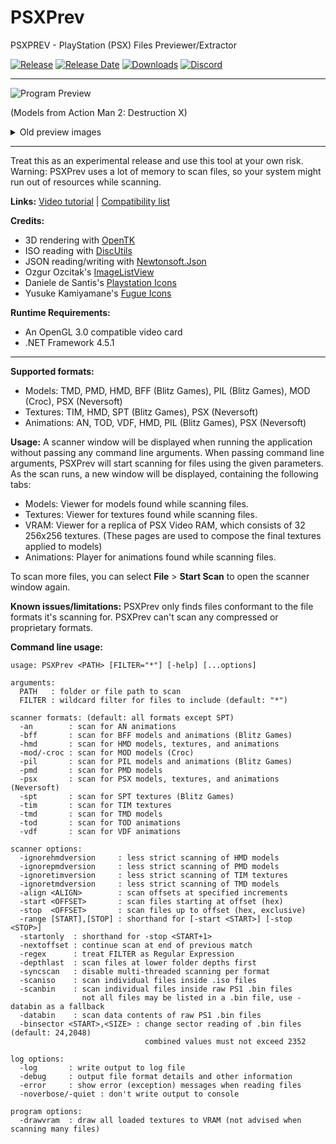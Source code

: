 # PSXPrev

PSXPREV - PlayStation (PSX) Files Previewer/Extractor

[![Release](https://img.shields.io/github/v/release/rickomax/psxprev
)](https://github.com/rickomax/psxprev/releases/latest)
[![Release Date](https://img.shields.io/github/release-date-pre/rickomax/psxprev)](https://github.com/rickomax/psxprev/releases/latest)
[![Downloads](https://img.shields.io/github/downloads/rickomax/psxprev/total
)](https://github.com/rickomax/psxprev/releases)
[![Discord](https://img.shields.io/discord/1126965151011184660.svg?style=flat&logo=discord&label=Discord&colorB=7389DC&link=https://discord.gg/Haan9wVdKB)](https://discord.gg/Haan9wVdKB)

---
![Program Preview][Preview Action Man Skeleton]

(Models from Action Man 2: Destruction X)

<details><summary>Old preview images</summary>

---
##### Beta 0.9.9: Models from Planet DOB
![Program Preview][Preview Planet DOB DOB]

##### Alpha 0.9.8.4: Models from Planet DOB
![Program Preview][Preview Planet DOB cast]

---
##### Alpha 0.9.7.1: Models from PsyQ demo files
![Program Preview][Preview Space Shuttle]

</details>

<!-- Preview image markdown reference links -->
[Preview Space Shuttle]: <https://github.com/rickomax/psxprev/assets/9752430/20a11609-d75f-49ce-ad6c-84d458802082>
[Preview Planet DOB cast]: <https://github.com/rickomax/psxprev/assets/12863984/3070bf42-33f1-42b1-b09f-48386390f397>
[Preview Planet DOB DOB]: <https://github.com/rickomax/psxprev/assets/9752430/ba2da3bd-cfca-441b-9bcd-dc695a645530>
[Preview Action Man Skeleton]: <https://github.com/rickomax/psxprev/assets/9752430/d87d0160-b6c1-4ff7-9e18-ce403d71e91b>

---

Treat this as an experimental release and use this tool at your own risk. Warning: PSXPrev uses a lot of memory to scan files, so your system might run out of resources while scanning.

**Links:** [Video tutorial](https://www.youtube.com/watch?v=hPDa8l3ZE6U) \| [Compatibility list](https://docs.google.com/spreadsheets/d/155pUzwl7CC14ssT0PJkaEA53CS1ijpOV04VitQCVBC4)

**Credits:**
- 3D rendering with [OpenTK](https://github.com/opentk/opentk)
- ISO reading with [DiscUtils](https://github.com/DiscUtils/DiscUtils)
- JSON reading/writing with [Newtonsoft.Json](https://www.newtonsoft.com/json)
- Ozgur Ozcitak's [ImageListView](https://github.com/oozcitak/imagelistview)
- Daniele de Santis's [Playstation Icons](https://www.behance.net/gallery/26021809/Playstation-icons-%28free-download%29)
- Yusuke Kamiyamane's [Fugue Icons](https://p.yusukekamiyamane.com)

<!-- Daniele de Santis's personal site: <http://www.danieledesantis.net/> -->

**Runtime Requirements:**
- An OpenGL 3.0 compatible video card
- .NET Framework 4.5.1

---

**Supported formats:**
- Models: TMD, PMD, HMD, BFF (Blitz Games), PIL (Blitz Games), MOD (Croc), PSX (Neversoft)
- Textures: TIM, HMD, SPT (Blitz Games), PSX (Neversoft)
- Animations: AN, TOD, VDF, HMD, PIL (Blitz Games), PSX (Neversoft)

**Usage:**
A scanner window will be displayed when running the application without passing any command line arguments.
When passing command line arguments, PSXPrev will start scanning for files using the given parameters.
As the scan runs, a new window will be displayed, containing the following tabs:
- Models: Viewer for models found while scanning files.
- Textures: Viewer for textures found while scanning files.
- VRAM: Viewer for a replica of PSX Video RAM, which consists of 32 256x256 textures. (These pages are used to compose the final textures applied to models)
- Animations: Player for animations found while scanning files.

To scan more files, you can select **File** &gt; **Start Scan** to open the scanner window again.

**Known issues/limitations:**
PSXPrev only finds files conformant to the file formats it's scanning for. PSXPrev can't scan any compressed or proprietary formats.

**Command line usage:**
```
usage: PSXPrev <PATH> [FILTER="*"] [-help] [...options]

arguments:
  PATH   : folder or file path to scan
  FILTER : wildcard filter for files to include (default: "*")

scanner formats: (default: all formats except SPT)
  -an        : scan for AN animations
  -bff       : scan for BFF models and animations (Blitz Games)
  -hmd       : scan for HMD models, textures, and animations
  -mod/-croc : scan for MOD models (Croc)
  -pil       : scan for PIL models and animations (Blitz Games)
  -pmd       : scan for PMD models
  -psx       : scan for PSX models, textures, and animations (Neversoft)
  -spt       : scan for SPT textures (Blitz Games)
  -tim       : scan for TIM textures
  -tmd       : scan for TMD models
  -tod       : scan for TOD animations
  -vdf       : scan for VDF animations

scanner options:
  -ignorehmdversion     : less strict scanning of HMD models
  -ignorepmdversion     : less strict scanning of PMD models
  -ignoretimversion     : less strict scanning of TIM textures
  -ignoretmdversion     : less strict scanning of TMD models
  -align <ALIGN>        : scan offsets at specified increments
  -start <OFFSET>       : scan files starting at offset (hex)
  -stop  <OFFSET>       : scan files up to offset (hex, exclusive)
  -range [START],[STOP] : shorthand for [-start <START>] [-stop <STOP>]
  -startonly  : shorthand for -stop <START+1>
  -nextoffset : continue scan at end of previous match
  -regex      : treat FILTER as Regular Expression
  -depthlast  : scan files at lower folder depths first
  -syncscan   : disable multi-threaded scanning per format
  -scaniso    : scan individual files inside .iso files
  -scanbin    : scan individual files inside raw PS1 .bin files
                not all files may be listed in a .bin file, use -databin as a fallback
  -databin    : scan data contents of raw PS1 .bin files
  -binsector <START>,<SIZE> : change sector reading of .bin files (default: 24,2048)
                              combined values must not exceed 2352

log options:
  -log       : write output to log file
  -debug     : output file format details and other information
  -error     : show error (exception) messages when reading files
  -noverbose/-quiet : don't write output to console

program options:
  -drawvram  : draw all loaded textures to VRAM (not advised when scanning many files)
```
